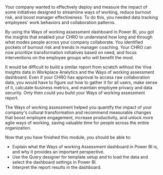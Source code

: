 Your company wanted to effectively deploy and measure the impact of some initiatives designed to streamline ways of working, reduce burnout risk, and boost manager effectiveness. To do this, you needed data tracking employees' work behaviors and collaboration patterns.

By using the Ways of working assessment dashboard in Power BI, you got the insights that enabled your CHRO to understand how long and through what modes people across your company collaborate. You identified pockets of burnout risk and trends in manager coaching. Your CHRO can now prioritize transformation initiatives based on need, and focus interventions on the employee groups who will benefit the most.

It would be difficult to build a similar report from scratch without the Viva Insights data in Workplace Analytics  and the Ways of working assessment dashboard. Even if your CHRO has approval to access raw collaboration data, you would have to figure out how to gather it for all users, make sense of it, calculate business metrics, and maintain employee privacy and data security. Only then could you build your Ways of working assessment report.

The Ways of working assessment helped you quantify the impact of your company's cultural transformation and recommend measurable changes that boost employee engagement, increase productivity, and unlock more agile ways of working, saving valuable time for people across the entire organization.

Now that you have finished this module, you should be able to:
  
- Explain what the Ways of working Assessment dashboard in Power BI is, and why it provides an important perspective.
- Use the Query designer for template setup and to load the data and select the dashboard settings in Power BI.
- Interpret the report results in the dashboard.
